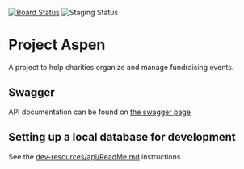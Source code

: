 [![Board Status](https://dev.azure.com/project-aspen/fb921916-451a-4fee-929f-d6e360736c63/46676c9b-c873-4bc2-9263-bb7433a34c0d/_apis/work/boardbadge/14353064-91dd-4d59-b6c8-8915ab865825)](https://dev.azure.com/project-aspen/fb921916-451a-4fee-929f-d6e360736c63/_boards/board/t/46676c9b-c873-4bc2-9263-bb7433a34c0d/Microsoft.RequirementCategory)
![Staging Status](https://github.com/SnowSE/project_aspen/actions/workflows/deploy-staging.yml/badge.svg)

# Project Aspen
A project to help charities organize and manage fundraising events.

## Swagger
API documentation can be found on [the swagger page](https://engineering.snow.edu/aspen/swagger)

## Setting up a local database for development
See the [dev-resources/api/ReadMe.md](/dev-resources/api/ReadMe.md) instructions
